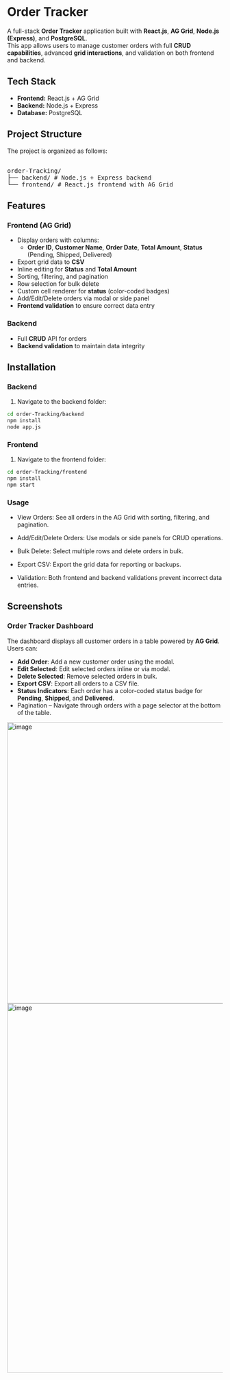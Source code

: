 # Order Tracker

A full-stack **Order Tracker** application built with **React.js**, **AG Grid**, **Node.js (Express)**, and **PostgreSQL**.  
This app allows users to manage customer orders with full **CRUD capabilities**, advanced **grid interactions**, and validation on both frontend and backend.

## Tech Stack

- **Frontend:** React.js + AG Grid  
- **Backend:** Node.js + Express  
- **Database:** PostgreSQL  

## Project Structure

The project is organized as follows:
<pre> 
order-Tracking/
├── backend/ # Node.js + Express backend
└── frontend/ # React.js frontend with AG Grid
</pre>

## Features

### Frontend (AG Grid)

- Display orders with columns:  
  - **Order ID**, **Customer Name**, **Order Date**, **Total Amount**, **Status** (Pending, Shipped, Delivered)  
- Export grid data to **CSV**  
- Inline editing for **Status** and **Total Amount**  
- Sorting, filtering, and pagination  
- Row selection for bulk delete  
- Custom cell renderer for **status** (color-coded badges)  
- Add/Edit/Delete orders via modal or side panel  
- **Frontend validation** to ensure correct data entry  

### Backend

- Full **CRUD** API for orders  
- **Backend validation** to maintain data integrity  

## Installation

### Backend

1. Navigate to the backend folder:

```bash
cd order-Tracking/backend
npm install
node app.js
```
### Frontend
1. Navigate to the frontend folder:
```bash
cd order-Tracking/frontend
npm install
npm start
```

### Usage
- View Orders: See all orders in the AG Grid with sorting, filtering, and pagination.

- Add/Edit/Delete Orders: Use modals or side panels for CRUD operations.

- Bulk Delete: Select multiple rows and delete orders in bulk.

- Export CSV: Export the grid data for reporting or backups.

- Validation: Both frontend and backend validations prevent incorrect data entries.


## Screenshots

### Order Tracker Dashboard
The dashboard displays all customer orders in a table powered by **AG Grid**.  
Users can:

- **Add Order**: Add a new customer order using the modal.
- **Edit Selected**: Edit selected orders inline or via modal.
- **Delete Selected**: Remove selected orders in bulk.
- **Export CSV**: Export all orders to a CSV file.
- **Status Indicators**: Each order has a color-coded status badge for **Pending**, **Shipped**, and **Delivered**.
- Pagination – Navigate through orders with a page selector at the bottom of the table.

<img width="1876" height="656" alt="image" src="https://github.com/user-attachments/assets/fd270156-a6ea-47cc-8ebc-6aed777c011d" />
<img width="1848" height="862" alt="image" src="https://github.com/user-attachments/assets/2bda417f-bd6e-4012-8d14-67c1e55fc7fd" />

